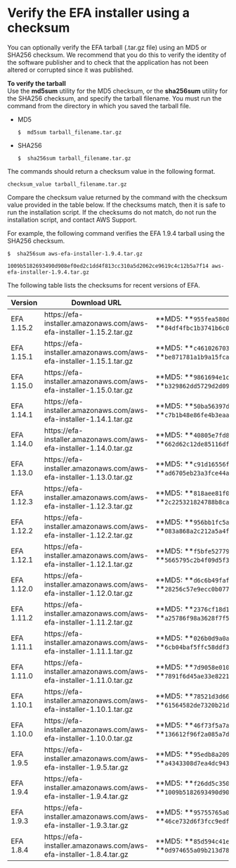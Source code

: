 # Verify the EFA installer using a checksum<a name="efa-verify"></a>

You can optionally verify the EFA tarball \(\.tar\.gz file\) using an MD5 or SHA256 checksum\. We recommend that you do this to verify the identity of the software publisher and to check that the application has not been altered or corrupted since it was published\.

**To verify the tarball**  
Use the **md5sum** utility for the MD5 checksum, or the **sha256sum** utility for the SHA256 checksum, and specify the tarball filename\. You must run the command from the directory in which you saved the tarball file\.
+ MD5

  ```
  $  md5sum tarball_filename.tar.gz
  ```
+ SHA256

  ```
  $  sha256sum tarball_filename.tar.gz
  ```

The commands should return a checksum value in the following format\.

```
checksum_value tarball_filename.tar.gz
```

Compare the checksum value returned by the command with the checksum value provided in the table below\. If the checksums match, then it is safe to run the installation script\. If the checksums do not match, do not run the installation script, and contact AWS Support\.

For example, the following command verifies the EFA 1\.9\.4 tarball using the SHA256 checksum\.

```
$  sha256sum aws-efa-installer-1.9.4.tar.gz
```

```
1009b5182693490d908ef0ed2c1dd4f813cc310a5d2062ce9619c4c12b5a7f14 aws-efa-installer-1.9.4.tar.gz
```

The following table lists the checksums for recent versions of EFA\.


| Version | Download URL | Checksums | 
| --- | --- | --- | 
| EFA 1\.15\.2 |  https://efa\-installer\.amazonaws\.com/aws\-efa\-installer\-1\.15\.2\.tar\.gz  |  **MD5: **`955fea580d5170b05823d51acde7ca21` **SHA256: **`84df4fbc1b3741b6c073176287789a601a589313accc8e6653434e8d4c20bd49`  | 
| EFA 1\.15\.1 |  https://efa\-installer\.amazonaws\.com/aws\-efa\-installer\-1\.15\.1\.tar\.gz  |  **MD5: **`c4610267039f72bbe4e35d7bf53519bc` **SHA256: **`be871781a1b9a15fca342a9d169219260069942a8bda7a8ad06d4baeb5e2efd7`  | 
| EFA 1\.15\.0 |  https://efa\-installer\.amazonaws\.com/aws\-efa\-installer\-1\.15\.0\.tar\.gz  |  **MD5: **`9861694e1cc00d884fadac07d22898be` **SHA256: **`b329862dd5729d2d098d0507fb486bf859d7c70ce18b61c302982234a3a5c88f`  | 
| EFA 1\.14\.1 |  https://efa\-installer\.amazonaws\.com/aws\-efa\-installer\-1\.14\.1\.tar\.gz  |  **MD5: **`50ba56397d359e57872fde1f74d4168a` **SHA256: **`c7b1b48e86fe4b3eaa4299d3600930919c4fe6d88cc6e2c7e4a408a3f16452c7`  | 
| EFA 1\.14\.0 |  https://efa\-installer\.amazonaws\.com/aws\-efa\-installer\-1\.14\.0\.tar\.gz  |  **MD5: **`40805e7fd842c36ececb9fd7f921b1ae` **SHA256: **`662d62c12de85116df33780d40e0533ef7dad92709f4f613907475a7a1b60a97`  | 
| EFA 1\.13\.0 |  https://efa\-installer\.amazonaws\.com/aws\-efa\-installer\-1\.13\.0\.tar\.gz  |  **MD5: **`c91d16556f4fd53becadbb345828221e` **SHA256: **`ad6705eb23a3fce44af3afc0f7643091595653a723ad0374084f4f2b715192e1`  | 
| EFA 1\.12\.3 |  https://efa\-installer\.amazonaws\.com/aws\-efa\-installer\-1\.12\.3\.tar\.gz  |  **MD5: **`818aee81f097918cfaebd724eddea678` **SHA256: **`2c225321824788b8ca3fbc118207b944cdb096b847e1e0d1d853ef2f0d727172`  | 
| EFA 1\.12\.2 |  https://efa\-installer\.amazonaws\.com/aws\-efa\-installer\-1\.12\.2\.tar\.gz  |  **MD5: **`956bb1fc5ae0d6f0f87d2e481d49fccf` **SHA256: **`083a868a2c212a5a4fcf3e4d732b685ce39cceb3ca7e5d50d0b74e7788d06259`  | 
| EFA 1\.12\.1 |  https://efa\-installer\.amazonaws\.com/aws\-efa\-installer\-1\.12\.1\.tar\.gz  |  **MD5: **`f5bfe52779df435188b0a2874d0633ea` **SHA256: **`5665795c2b4f09d5f3f767506d4d4c429695b36d4a17e5758b27f033aee58900`  | 
| EFA 1\.12\.0 |  https://efa\-installer\.amazonaws\.com/aws\-efa\-installer\-1\.12\.0\.tar\.gz  |  **MD5: **`d6c6b49fafb39b770297e1cc44fe68a6` **SHA256: **`28256c57e9ecc0b0778b41c1f777a9982b4e8eae782343dfe1246079933dca59`  | 
| EFA 1\.11\.2 |  https://efa\-installer\.amazonaws\.com/aws\-efa\-installer\-1\.11\.2\.tar\.gz  |  **MD5: **`2376cf18d1353a4551e35c33d269c404` **SHA256: **`a25786f98a3628f7f54f7f74ee2b39bc6734ea9374720507d37d3e8bf8ee1371`  | 
| EFA 1\.11\.1 |  https://efa\-installer\.amazonaws\.com/aws\-efa\-installer\-1\.11\.1\.tar\.gz  |  **MD5: **`026b0d9a0a48780cc7406bd51997b1c0` **SHA256: **`6cb04baf5ffc58ddf319e956b5461289199c8dd805fe216f8f9ab8d102f6d02a`  | 
| EFA 1\.11\.0 |  https://efa\-installer\.amazonaws\.com/aws\-efa\-installer\-1\.11\.0\.tar\.gz  |  **MD5: **`7d9058e010ad65bf2e14259214a36949` **SHA256: **`7891f6d45ae33e822189511c4ea1d14c9d54d000f6696f97be54e915ce2c9dfa`  | 
| EFA 1\.10\.1 |  https://efa\-installer\.amazonaws\.com/aws\-efa\-installer\-1\.10\.1\.tar\.gz  |  **MD5: **`78521d3d668be22976f46c6fecc7b730` **SHA256: **`61564582de7320b21de319f532c3a677d26cc46785378eb3b95c636506b9bcb4`  | 
| EFA 1\.10\.0 |  https://efa\-installer\.amazonaws\.com/aws\-efa\-installer\-1\.10\.0\.tar\.gz  |  **MD5: **`46f73f5a7afe41b4bb918c81888fefa9` **SHA256: **`136612f96f2a085a7d98296da0afb6fa807b38142e2fc0c548fa986c41186282`  | 
| EFA 1\.9\.5 |  https://efa\-installer\.amazonaws\.com/aws\-efa\-installer\-1\.9\.5\.tar\.gz  |  **MD5: **`95edb8a209c18ba8d250409846eb6ef4` **SHA256: **`a4343308d7ea4dc943ccc21bcebed913e8868e59bfb2ac93599c61a7c87d7d25`  | 
| EFA 1\.9\.4 |  https://efa\-installer\.amazonaws\.com/aws\-efa\-installer\-1\.9\.4\.tar\.gz  |  **MD5: **`f26dd5c350422c1a985e35947fa5aa28` **SHA256: **`1009b5182693490d908ef0ed2c1dd4f813cc310a5d2062ce9619c4c12b5a7f14`  | 
| EFA 1\.9\.3 |  https://efa\-installer\.amazonaws\.com/aws\-efa\-installer\-1\.9\.3\.tar\.gz  |  **MD5: **`95755765a097802d3e6d5018d1a5d3d6` **SHA256: **`46ce732d6f3fcc9edf6a6e9f9df0ad136054328e24675567f7029edab90c68f1`  | 
| EFA 1\.8\.4 |  https://efa\-installer\.amazonaws\.com/aws\-efa\-installer\-1\.8\.4\.tar\.gz  |  **MD5: **`85d594c41e831afc6c9305263140457e` **SHA256: **`0d974655a09b213d7859e658965e56dc4f23a0eee2dc44bb41b6d039cc5bab45`  | 